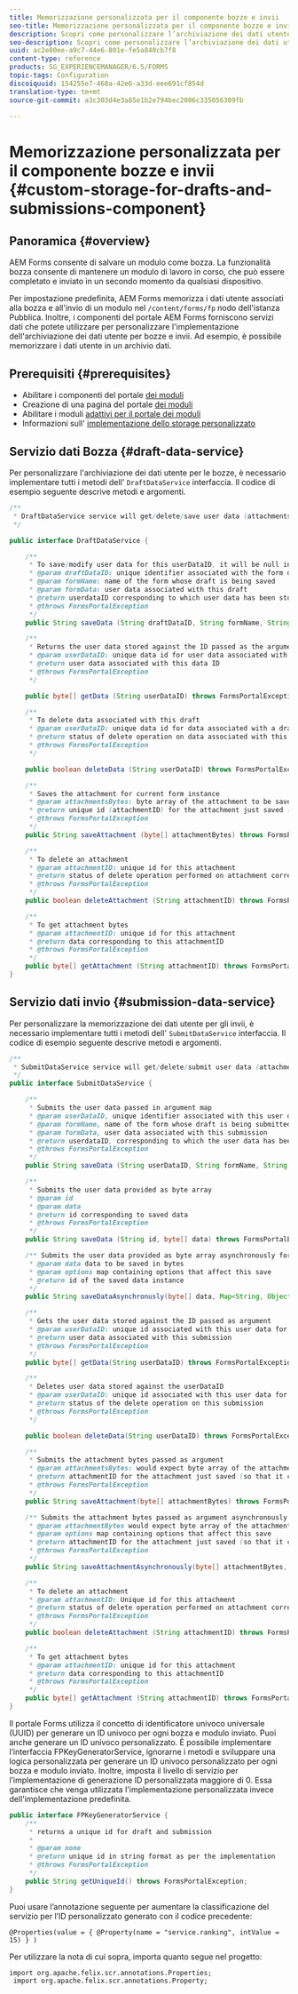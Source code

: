 ```yaml
---
title: Memorizzazione personalizzata per il componente bozze e invii
seo-title: Memorizzazione personalizzata per il componente bozze e invii
description: Scopri come personalizzare l’archiviazione dei dati utente per bozze e invii.
seo-description: Scopri come personalizzare l’archiviazione dei dati utente per bozze e invii.
uuid: ac2e80ee-a9c7-44e6-801e-fe5a840cb7f8
content-type: reference
products: SG_EXPERIENCEMANAGER/6.5/FORMS
topic-tags: Configuration
discoiquuid: 154255e7-468a-42e6-a33d-eee691cf854d
translation-type: tm+mt
source-git-commit: a3c303d4e3a85e1b2e794bec2006c335056309fb

---
```



# Memorizzazione personalizzata per il componente bozze e invii {#custom-storage-for-drafts-and-submissions-component}

## Panoramica {#overview}

AEM Forms consente di salvare un modulo come bozza. La funzionalità bozza consente di mantenere un modulo di lavoro in corso, che può essere completato e inviato in un secondo momento da qualsiasi dispositivo.

Per impostazione predefinita, AEM Forms memorizza i dati utente associati alla bozza e all&#39;invio di un modulo nel `/content/forms/fp` nodo dell&#39;istanza Pubblica. Inoltre, i componenti del portale AEM Forms forniscono servizi dati che potete utilizzare per personalizzare l&#39;implementazione dell&#39;archiviazione dei dati utente per bozze e invii. Ad esempio, è possibile memorizzare i dati utente in un archivio dati.

## Prerequisiti  {#prerequisites}

* Abilitare i componenti del portale [dei moduli](/help/forms/using/enabling-forms-portal-components.md)
* Creazione di una pagina del portale [dei moduli](/help/forms/using/creating-form-portal-page.md)
* Abilitare i moduli [adattivi per il portale dei moduli](/help/forms/using/draft-submission-component.md)
* Informazioni sull&#39; [implementazione dello storage personalizzato](/help/forms/using/draft-submission-component.md#customizing-the-storage)

## Servizio dati Bozza {#draft-data-service}

Per personalizzare l&#39;archiviazione dei dati utente per le bozze, è necessario implementare tutti i metodi dell&#39; `DraftDataService` interfaccia. Il codice di esempio seguente descrive metodi e argomenti.

```java
/**
 * DraftDataService service will get/delete/save user data (attachments and form data) filled with a draft instance of Form
 */

public interface DraftDataService {

    /**
     * To save/modify user data for this userDataID, it will be null in case of creation
     * @param draftDataID: unique identifier associated with the form data
     * @param formName: name of the form whose draft is being saved
     * @param formData: user data associated with this draft
     * @return userdataID corresponding to which user data has been stored and which can be used later to retrieve this user data
     * @throws FormsPortalException
     */
    public String saveData (String draftDataID, String formName, String formData) throws FormsPortalException;

    /**
     * Returns the user data stored against the ID passed as the argument
     * @param userDataID: unique data id for user data associated with a draft
     * @return user data associated with this data ID
     * @throws FormsPortalException
     */

    public byte[] getData (String userDataID) throws FormsPortalException;

    /**
     * To delete data associated with this draft
     * @param userDataID: unique data id for data associated with a draft
     * @return status of delete operation on data associated with this draft
     * @throws FormsPortalException
     */

    public boolean deleteData (String userDataID) throws FormsPortalException;

    /**
     * Saves the attachment for current form instance
     * @param attachmentsBytes: byte array of the attachment to be saved
     * @return unique id (attachmentID) for the attachment just saved (so that it could be retrieved later)
     * @throws FormsPortalException
     */
    public String saveAttachment (byte[] attachmentBytes) throws FormsPortalException;

    /**
     * To delete an attachment
     * @param attachmentID: unique id for this attachment
     * @return status of delete operation performed on attachment corresponding to this attachment ID
     * @throws FormsPortalException
     */
    public boolean deleteAttachment (String attachmentID) throws FormsPortalException;

    /**
     * To get attachment bytes
     * @param attachmentID: unique id for this attachment
     * @return data corresponding to this attachmentID
     * @throws FormsPortalException
     */
    public byte[] getAttachment (String attachmentID) throws FormsPortalException;
}
```

## Servizio dati invio {#submission-data-service}

Per personalizzare la memorizzazione dei dati utente per gli invii, è necessario implementare tutti i metodi dell&#39; `SubmitDataService` interfaccia. Il codice di esempio seguente descrive metodi e argomenti.

```java
/**
 * SubmitDataService service will get/delete/submit user data (attachments and form data) filled with a submission of Form
 */
public interface SubmitDataService {

    /**
     * Submits the user data passed in argument map
     * @param userDataID, unique identifier associated with this user data
     * @param formName, name of the form whose draft is being submitted
     * @param formData, user data associated with this submission
     * @return userdataID, corresponding to which the user data has been stored and which can be used later to retrieve this data
     * @throws FormsPortalException
     */
    public String saveData (String userDataID, String formName, String formData) throws FormsPortalException;

    /**
     * Submits the user data provided as byte array
     * @param id
     * @param data
     * @return id corresponding to saved data
     * @throws FormsPortalException
     */
    public String saveData (String id, byte[] data) throws FormsPortalException;

    /** Submits the user data provided as byte array asynchronously for the user name provided in the options map
     * @param data data to be saved in bytes
     * @param options map containing options that affect this save
     * @return id of the saved data instance
     */
    public String saveDataAsynchronusly(byte[] data, Map<String, Object> options) throws FormsPortalException;

    /**
     * Gets the user data stored against the ID passed as argument
     * @param userDataID: unique id associated with this user data for this submission
     * @return user data associated with this submission
     * @throws FormsPortalException
     */
    public byte[] getData(String userDataID) throws FormsPortalException;

    /**
     * Deletes user data stored against the userDataID
     * @param userDataID: unique id associated with this user data for this submission
     * @return status of the delete operation on this submission
     * @throws FormsPortalException
     */

    public boolean deleteData(String userDataID) throws FormsPortalException;

    /**
     * Submits the attachment bytes passed as argument
     * @param attachmentsBytes: would expect byte array of the attachment for this submission
     * @return attachmentID for the attachment just saved (so that it could be retrieved later)
     * @throws FormsPortalException
     */
    public String saveAttachment(byte[] attachmentBytes) throws FormsPortalException;

    /** Submits the attachment bytes passed as argument asynchronously for the user id provided in options map.
     * @param attachmentBytes would expect byte array of the attachment for this submission
     * @param options map containing options that affect this save
     * @return attachmentID for the attachment just saved (so that it could be retrieved later)
     * @throws FormsPortalException
     */
    public String saveAttachmentAsynchronously(byte[] attachmentBytes, Map<String, Object> options) throws FormsPortalException;

    /**
     * To delete an attachment
     * @param attachmentID: Unique id for this attachment
     * @return status of delete operation performed on attachment corresponding to this attachment ID
     * @throws FormsPortalException
     */
    public boolean deleteAttachment (String attachmentID) throws FormsPortalException;

    /**
     * To get attachment bytes
     * @param attachmentID: unique id for this attachment
     * @return data corresponding to this attachmentID
     * @throws FormsPortalException
     */
    public byte[] getAttachment (String attachmentID) throws FormsPortalException;
}
```

Il portale Forms utilizza il concetto di identificatore univoco universale (UUID) per generare un ID univoco per ogni bozza e modulo inviato. Puoi anche generare un ID univoco personalizzato. È possibile implementare l’interfaccia FPKeyGeneratorService, ignorarne i metodi e sviluppare una logica personalizzata per generare un ID univoco personalizzato per ogni bozza e modulo inviato. Inoltre, imposta il livello di servizio per l’implementazione di generazione ID personalizzata maggiore di 0. Essa garantisce che venga utilizzata l&#39;implementazione personalizzata invece dell&#39;implementazione predefinita.

```java
public interface FPKeyGeneratorService {
    /**
     * returns a unique id for draft and submission
     *
     * @param none
     * @return unique id in string format as per the implementation
     * @throws FormsPortalException
     */
    public String getUniqueId() throws FormsPortalException;
}
```

Puoi usare l’annotazione seguente per aumentare la classificazione del servizio per l’ID personalizzato generato con il codice precedente:

`@Properties(value = { @Property(name = "service.ranking", intValue = 15) } )`

Per utilizzare la nota di cui sopra, importa quanto segue nel progetto:

```
import org.apache.felix.scr.annotations.Properties;
 import org.apache.felix.scr.annotations.Property;
```

